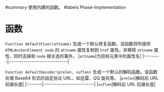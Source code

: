 ﻿#summary 使用内建的函数。
#labels Phase-Implementation
# 函数 #

`Function defaultFixer(attname)` 生成一个默认修复函数。该函数将所提供 `HTMLAnchorElement node` 的 `attname` 属性复制到 `href` 属性，并移除 `attname` 属性，同时去掉和 `node` 相关连的事件。
|`attname`|为目标元素中的属性名|
|:--------|:-----------------------------|


`Function defaultDecoder(prelen, suflen)` 生成一个默认的解码函数。该函数处理 Base64 形式的自定协议 URL，如迅雷、QQ 旋风等。
|`prelen`|解码后 URL 前缀长度|
|:-------|:-------------------------|
|`suflen`|解码后 URL 后缀长度|